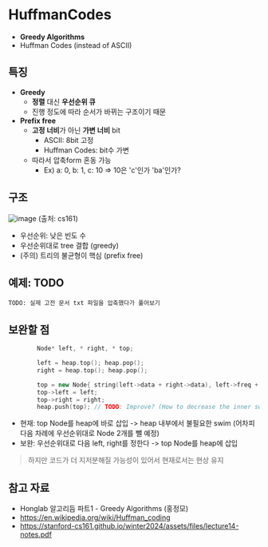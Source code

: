 # HuffmanCodes

*  **Greedy Algorithms**
*  Huffman Codes (instead of ASCII)

## 특징

- **Greedy**
  - **정렬** 대신 **우선순위 큐**
  - 진행 정도에 따라 순서가 바뀌는 구조이기 때문
- **Prefix free**
  - **고정 너비**가 아닌 **가변 너비** bit
    - ASCII:         8bit 고정
    - Huffman Codes: bit수 가변
  - 따라서 압축form 혼동 가능
    - Ex) a: 0, b: 1, c: 10 => 10은 'c'인가 'ba'인가?

## 구조

![image](https://github.com/user-attachments/assets/1a756d0d-fcf7-494a-99a1-39267e68b859)
(출처: cs161)

- 우선순위: 낮은 빈도 수
- 우선순위대로 tree 결합 (greedy)
- (주의) 트리의 불균형이 핵심 (prefix free)

## 예제: TODO

`TODO: 실제 고전 문서 txt 파일을 압축했다가 풀어보기`

## 보완할 점

```cpp
		Node* left, * right, * top;

		left = heap.top(); heap.pop();
		right = heap.top(); heap.pop();

		top = new Node{ string(left->data + right->data), left->freq + right->freq };
		top->left = left;
		top->right = right;
		heap.push(top); // TODO: Improve? (How to decrease the inner swim of minHeap)
```

- 현재: top Node를 heap에 바로 삽입 -> heap 내부에서 불필요한 swim (어차피 다음 차례에 우선순위대로 Node 2개를 뺄 예정)
- 보완: 우선순위대로 다음 left, right를 정한다 -> top Node를 heap에 삽입

> 하지만 코드가 더 지저분해질 가능성이 있어서 현재로서는 현상 유지

## 참고 자료

*  Honglab 알고리듬 파트1 - Greedy Algorithms (홍정모)
*  https://en.wikipedia.org/wiki/Huffman_coding
*  https://stanford-cs161.github.io/winter2024/assets/files/lecture14-notes.pdf
